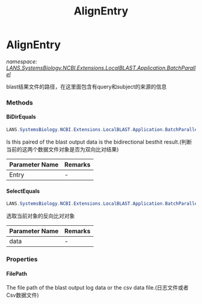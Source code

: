 ﻿---
title: AlignEntry
---

# AlignEntry
_namespace: [LANS.SystemsBiology.NCBI.Extensions.LocalBLAST.Application.BatchParallel](N-LANS.SystemsBiology.NCBI.Extensions.LocalBLAST.Application.BatchParallel.html)_

blast结果文件的路径，在这里面包含有query和subject的来源的信息



### Methods

#### BiDirEquals
```csharp
LANS.SystemsBiology.NCBI.Extensions.LocalBLAST.Application.BatchParallel.AlignEntry.BiDirEquals(LANS.SystemsBiology.NCBI.Extensions.LocalBLAST.Application.BatchParallel.AlignEntry)
```
Is this paired of the blast output data is the bidirectional besthit result.(判断当前的这两个数据文件对象是否为双向比对结果)

|Parameter Name|Remarks|
|--------------|-------|
|Entry|-|


#### SelectEquals
```csharp
LANS.SystemsBiology.NCBI.Extensions.LocalBLAST.Application.BatchParallel.AlignEntry.SelectEquals(System.Collections.Generic.IEnumerable{LANS.SystemsBiology.NCBI.Extensions.LocalBLAST.Application.BatchParallel.AlignEntry})
```
选取当前对象的反向比对对象

|Parameter Name|Remarks|
|--------------|-------|
|data|-|



### Properties

#### FilePath
The file path of the blast output log data or the csv data file.(日志文件或者Csv数据文件)

